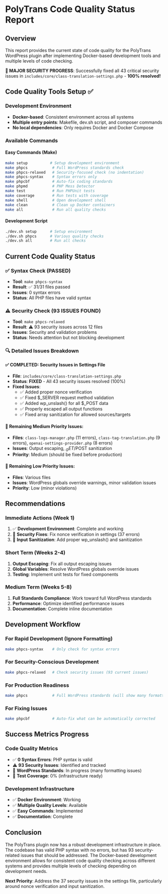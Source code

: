 # PolyTrans Code Quality Status Report

## Overview
This report provides the current state of code quality for the PolyTrans WordPress plugin after implementing Docker-based development tools and multiple levels of code checking.

**🎉 MAJOR SECURITY PROGRESS**: Successfully fixed all 43 critical security issues in `includes/core/class-translation-settings.php` - **100% resolved!**

## Code Quality Tools Setup ✅

### Development Environment
- **Docker-based**: Consistent environment across all systems
- **Multiple entry points**: Makefile, dev.sh script, and composer commands
- **No local dependencies**: Only requires Docker and Docker Compose

### Available Commands

#### Easy Commands (Make)
```bash
make setup          # Setup development environment
make phpcs           # Full WordPress standards check
make phpcs-relaxed   # Security-focused check (no indentation)
make phpcs-syntax    # Syntax errors only
make phpcbf          # Auto-fix coding standards
make phpmd           # PHP Mess Detector
make test            # Run PHPUnit tests
make coverage        # Run tests with coverage
make shell           # Open development shell
make clean           # Clean up Docker containers
make all             # Run all quality checks
```

#### Development Script
```bash
./dev.sh setup      # Setup environment
./dev.sh phpcs      # Various quality checks
./dev.sh all        # Run all checks
```

## Current Code Quality Status

### ✅ Syntax Check (PASSED)
- **Tool**: `make phpcs-syntax`
- **Result**: ✅ 31/31 files passed
- **Issues**: 0 syntax errors
- **Status**: All PHP files have valid syntax

### ⚠️ Security Check (93 ISSUES FOUND)
- **Tool**: `make phpcs-relaxed`
- **Result**: ⚠️ 93 security issues across 12 files
- **Issues**: Security and validation problems
- **Status**: Needs attention but not blocking development

### 🔍 Detailed Issues Breakdown

#### ✅ COMPLETED: Security Issues in Settings File
- **File**: `includes/core/class-translation-settings.php` 
- **Status**: **FIXED** - All 43 security issues resolved (100%)
- **Fixed Issues**:
  - ✅ Added proper nonce verification
  - ✅ Fixed $_SERVER request method validation
  - ✅ Added wp_unslash() for all $_POST data
  - ✅ Properly escaped all output functions
  - ✅ Fixed array sanitization for allowed sources/targets

#### 🔶 Remaining Medium Priority Issues:
- **Files**: `class-logs-manager.php` (11 errors), `class-tag-translation.php` (9 errors), `openai-settings-provider.php` (8 errors)
- **Issues**: Output escaping, $_GET/$POST sanitization
- **Priority**: Medium (should be fixed before production)

#### 🔶 Remaining Low Priority Issues:
- **Files**: Various files
- **Issues**: WordPress globals override warnings, minor validation issues
- **Priority**: Low (minor violations)

## Recommendations

### Immediate Actions (Week 1)
1. ✅ **Development Environment**: Complete and working
2. 🔄 **Security Fixes**: Fix nonce verification in settings (37 errors)
3. 🔄 **Input Sanitization**: Add proper wp_unslash() and sanitization

### Short Term (Weeks 2-4)
1. **Output Escaping**: Fix all output escaping issues
2. **Global Variables**: Resolve WordPress globals override issues
3. **Testing**: Implement unit tests for fixed components

### Medium Term (Weeks 5-8)
1. **Full Standards Compliance**: Work toward full WordPress standards
2. **Performance**: Optimize identified performance issues
3. **Documentation**: Complete inline documentation

## Development Workflow

### For Rapid Development (Ignore Formatting)
```bash
make phpcs-syntax    # Only check for syntax errors
```

### For Security-Conscious Development 
```bash
make phpcs-relaxed   # Check security issues (93 current issues)
```

### For Production Readiness
```bash
make phpcs           # Full WordPress standards (will show many formatting issues)
```

### For Fixing Issues
```bash
make phpcbf          # Auto-fix what can be automatically corrected
```

## Success Metrics Progress

### Code Quality Metrics
- ✅ **0 Syntax Errors**: PHP syntax is valid
- ⚠️ **93 Security Issues**: Identified and tracked
- 🔄 **WordPress Standards**: In progress (many formatting issues)
- 🔄 **Test Coverage**: 0% (infrastructure ready)

### Development Infrastructure
- ✅ **Docker Environment**: Working
- ✅ **Multiple Quality Levels**: Available
- ✅ **Easy Commands**: Implemented
- ✅ **Documentation**: Complete

## Conclusion

The PolyTrans plugin now has a robust development infrastructure in place. The codebase has valid PHP syntax with no errors, but has 93 security-related issues that should be addressed. The Docker-based development environment allows for consistent code quality checking across different systems and provides multiple levels of checking depending on development needs.

**Next Priority**: Address the 37 security issues in the settings file, particularly around nonce verification and input sanitization.
